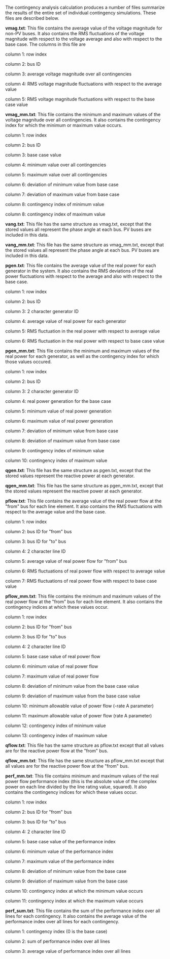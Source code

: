 The contingency analysis calculation produces a number of files summarize the
results of the entire set of individual contingency simulations. These files are
described below.

**vmag.txt**: This file contains the average value of the voltage magnitude for
non-PV buses. It also contains the RMS fluctuations of the voltage magnitude
with respect to the voltage average and also with respect to the base case. The
columns in this file are

column 1: row index

column 2: bus ID

column 3: average voltage magnitude over all contingencies

column 4: RMS voltage magnitude fluctuations with respect to the average value

column 5: RMS voltage magnitude fluctuations with respect to the base case value

**vmag\_mm.txt**: This file contains the minimum and maximum values of the
voltage magnitude over all contingencies. It also contains the contingency index
for which the minimum or maximum value occurs.

column 1: row index

column 2: bus ID

column 3: base case value

column 4: minimum value over all contingencies

column 5: maximum value over all contingencies

column 6: deviation of minimum value from base case

column 7: deviation of maximum value from base case

column 8: contingency index of minimum value

column 8: contingency index of maximum value

**vang.txt**: This file has the same structure as vmag.txt, except that the
stored values all represent the phase angle at each bus. PV buses are included
in this data.

**vang\_mm.txt**: This file has the same structure as vmag\_mm.txt, except that the
stored values all represent the phase angle at each bus. PV buses are included
in this data.

**pgen.txt**: This file contains the average value of the real power for each
generator in the system. It also contains the RMS deviations of the real power
fluctuations with respect to the average and also with respect to the base case.

column 1: row index

column 2: bus ID

column 3: 2 character generator ID

column 4: average value of real power for each generator

column 5: RMS fluctuation in the real power with respect to average value

column 6: RMS fluctuation in the real power with respect to base case value

**pgen\_mm.txt**: This file contains the minimum and maximum values of the real
power for each generator, as well as the contingency index for which those
values occured.

column 1: row index

column 2: bus ID

column 3: 2 character generator ID

column 4: real power generation for the base case

column 5: minimum value of real power generation

column 6: maximum value of real power generation

column 7: deviation of minimum value from base case

column 8: deviation of maximum value from base case

column 9: contingency index of minimum value

column 10: contingency index of maximum value

**qgen.txt**: This file has the same structure as pgen.txt, except that the
stored values represent the reactive power at each generator.

**qgen\_mm.txt**: This file has the same structure as pgen\_mm.txt, except that
the stored values represent the reactive power at each generator.

**pflow.txt**: This file contains the average value of the real power flow at
the "from" bus for each line element. It also contains the RMS fluctuations with
respect to the average value and the base case.

column 1: row index

column 2: bus ID for "from" bus

column 3: bus ID for "to" bus

column 4: 2 character line ID

column 5: average value of real power flow for "from" bus

column 6: RMS fluctuations of real power flow with respect to average value

column 7: RMS fluctuations of real power flow with respect to base case value

**pflow\_mm.txt**: This file contains the minimum and maximum values of the real
power flow at the "from" bus for each line element. It also contains the
contingency indices at which these values occur.

column 1: row index

column 2: bus ID for "from" bus

column 3: bus ID for "to" bus

column 4: 2 character line ID

column 5: base case value of real power flow

column 6: minimum value of real power flow

column 7: maximum value of real power flow

column 8: deviation of minimum value from the base case value

column 9: deviation of maximum value from the base case value

column 10: minimum allowable value of power flow (-rate A parameter)

column 11: maximum allowable value of power flow (rate A parameter)

column 12: contingency index of minimum value

column 13: contingency index of maximum value

**qflow.txt**: This file has the same structure as pflow.txt except that all
values are for the reactive power flow at the "from" bus.

**qflow_mm.txt**: This file has the same structure as pflow\_mm.txt except that
all values are for the reactive power flow at the "from" bus.

**perf\_mm.txt**: This file contains minimum and maximum values of the real
power flow performance index (this is the absolute value of the complex power on
each line divided by the line rating value, squared). It also contains the
contingency indices for which these values occur.

column 1: row index

column 2: bus ID for "from" bus

column 3: bus ID for "to" bus

column 4: 2 character line ID

column 5: base case value of the performance index

column 6: minimum value of the performance index

column 7: maximum value of the performance index

column 8: deviation of minimum value from the base case

column 9: deviation of maximum value from the base case

column 10: contingency index at which the minimum value occurs

column 11: contingency index at which the maximum value occurs

**perf\_sum.txt**: This file contains the sum of the performance index over all
lines for each contingency. It also contains the average value of the
performance index over all lines for each contingency.

column 1: contingency index (0 is the base case)

column 2: sum of performance index over all lines

column 3: average value of performance index over all lines


